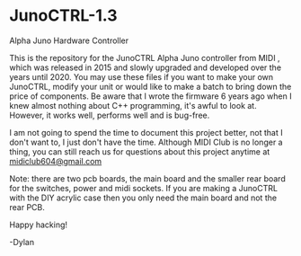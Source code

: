 # JunoCTRL-1.3
Alpha Juno Hardware Controller

This is the repository for the JunoCTRL Alpha Juno controller from MIDI , which was released in 2015 and slowly upgraded and developed over the years until 2020.  You may use these files if you want to make your own JunoCTRL, modify your unit or would like to make a batch to bring down the price of components.  Be aware that I wrote the firmware 6 years ago when I knew almost nothing about C++ programming, it's awful to look at.  However, it works well, performs well and is bug-free.

I am not going to spend the time to document this project better, not that I don't want to, I just don't have the time. Although MIDI Club is no longer a thing, you can still reach us for questions about this project anytime at midiclub604@gmail.com

Note: there are two pcb boards, the main board and the smaller rear board for the switches, power and midi sockets. If you are making a JunoCTRL with the DIY acrylic case then you only need the main board and not the rear PCB.

Happy hacking!

-Dylan
